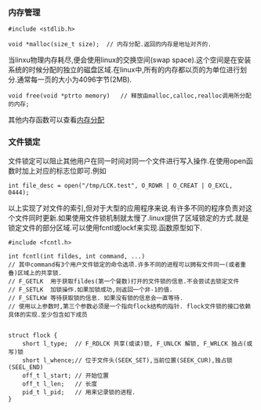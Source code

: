 ### 内存管理
```
#include <stdlib.h>

void *malloc(size_t size);  // 内存分配.返回的内存是地址对齐的.
```
当linxu物理内存耗尽,便会使用linux的交换空间(swap space).这个空间是在安装系统的时候分配的独立的磁盘区域.在linux中,所有的内存都以页的为单位进行划分.通常每一页的大小为4096字节(2MB).
```
void free(void *ptrto memory)   // 释放由malloc,calloc,realloc调用所分配的内存;
```
其他内存函数可以查看[内存分配](https://github.com/AdolphGithub/modern_c/tree/master/chapter/%E5%86%85%E5%AD%98%E5%88%86%E9%85%8D)
### 文件锁定
文件锁定可以阻止其他用户在同一时间对同一个文件进行写入操作.在使用open函数时加上对应的标志位即可.例如
```
int file_desc = open("/tmp/LCK.test", O_RDWR | O_CREAT | O_EXCL, 0444);
```
以上实现了对文件的索引,但对于大型的应用程序来说.有许多不同的程序负责对这个文件同时更新.如果使用文件锁机制就太慢了.linux提供了区域锁定的方式.就是锁定文件的部分区域.可以使用fcntl或lockf来实现.函数原型如下.
```
#include <fcntl.h>

int fcntl(int fildes, int command, ...)
// 其中command有3个用户文件锁定的命令选项.许多不同的进程可以拥有文件同一(或者重叠)区域上的共享锁.
// F_GETLK  用于获取fildes(第一个餐数)打开的文件锁的信息.不会尝试去锁定文件
// F_SETLK  加锁操作.如果加锁成功,则返回一个非-1的值.
// F_SETLKW 等待获取锁的信息. 如果没有锁的信息会一直等待.
// 使用以上参数时,第三个参数必须是一个指向flock结构的指针. flock文件锁的接口依赖具体的实现.至少包含如下成员


struct flock {
    short l_type;  // F_RDLCK 共享(或读)锁, F_UNLCK 解锁, F_WRLCK 独占(或写)锁
    short l_whence;// 位于文件头(SEEK_SET),当前位置(SEEK_CUR),独占锁(SEEL_END)
    off_t l_start; // 开始位置
    off_t l_len;   // 长度
    pid_t l_pid;   // 用来记录锁的进程.
}
```

